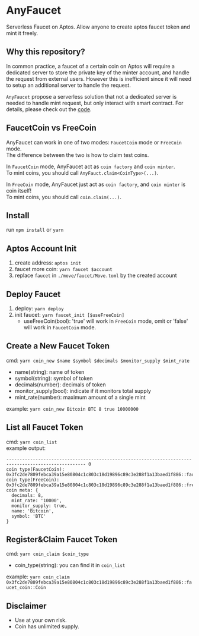 # AnyFaucet

Serverless Faucet on Aptos. Allow anyone to create aptos faucet token and mint it freely.

## Why this repository?

In common practice, a faucet of a certain coin on Aptos will require a dedicated server to store the private key of the minter account, and handle the request from external users. However this is inefficient since it will need to setup an additional server to handle the request.

`AnyFaucet` propose a serverless solution that not a dedicated server is needed to handle mint request, but only interact with smart contract. For details, please check out the [code](https://github.com/Momentum-Safe/AnyFaucet/blob/main/move/faucet/sources/faucet.move).

## FaucetCoin vs FreeCoin
AnyFaucet can work in one of two modes: `FaucetCoin` mode or `FreeCoin` mode.  
The difference between the two is how to claim test coins.

In `FaucetCoin` mode, AnyFaucet act as `coin factory` and `coin minter`.  
To mint coins, you should call `AnyFauct.claim<CoinType>(...)`.

In `FreeCoin` mode, AnyFaucet just act as `coin factory`, and `coin minter` is coin itself!  
To mint coins, you should call `coin.claim(...)`.

## Install
run `npm install` or `yarn`

## Aptos Account Init
1. create address: `aptos init`
2. faucet more coin: `yarn faucet $account`
3. replace `faucet` in `./move/faucet/Move.toml` by the created account

## Deploy Faucet
1. deploy: `yarn deploy`
2. init faucet: `yarn faucet_init [$useFreeCoin]`
   - useFreeCoin(bool): 'true' will work in `FreeCoin` mode, omit or 'false' will work in `FaucetCoin` mode.

## Create a New Faucet Token
cmd: `yarn coin_new $name $symbol $decimals $monitor_supply $mint_rate`
   - name(string): name of token
   - symbol(string): symbol of token
   - decimals(number): decimals of token
   - monitor_supply(bool): indicate if it monitors total supply
   - mint_rate(number): maximum amount of a single mint

example: `yarn coin_new Bitcoin BTC 8 true 10000000`

## List all Faucet Token
cmd: `yarn coin_list`  
example output:
```
---------------------------------------------------------------------------------------------------- 0
coin type(FaucetCoin): 0x3fc2de7809febca39a15e80804c1c803c18d19896c89c3e288f1a13baed1f886::faucet_coin::Coin
coin type(FreeCoin): 0x3fc2de7809febca39a15e80804c1c803c18d19896c89c3e288f1a13baed1f886::free_coin::Coin
coin meta: {
  decimals: 8,
  mint_rate: '10000',
  monitor_supply: true,
  name: 'Bitcoin',
  symbol: 'BTC'
}
```

## Register&Claim Faucet Token
cmd: `yarn coin_claim $coin_type`
   - coin_type(string): you can find it in `coin_list`

example: `yarn coin_claim 0x3fc2de7809febca39a15e80804c1c803c18d19896c89c3e288f1a13baed1f886::faucet_coin::Coin`

## Disclaimer

* Use at your own risk.
* Coin has unlimited supply.
